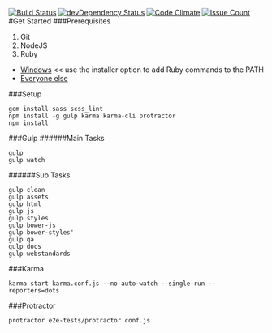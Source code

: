 [![Build Status](https://travis-ci.org/bradyhullopeter/Root.svg?branch=master)](https://travis-ci.org/bradyhullopeter/Root) [![devDependency Status](https://david-dm.org/bradyhullopeter/Root/dev-status.svg)](https://david-dm.org/bradyhullopeter/Root#info=devDependencies) [![Code Climate](https://codeclimate.com/github/bradyhullopeter/Root/badges/gpa.svg)](https://codeclimate.com/github/bradyhullopeter/Root) [![Issue Count](https://codeclimate.com/github/bradyhullopeter/Root/badges/issue_count.svg)](https://codeclimate.com/github/bradyhullopeter/Root)
#Get Started
###Prerequisites
1. Git
2. NodeJS
3. Ruby
  - [Windows](http://rubyinstaller.org/)   << use the installer option to add Ruby commands to the PATH
  - [Everyone else](https://www.ruby-lang.org/en/)

###Setup
```
gem install sass scss_lint
npm install -g gulp karma karma-cli protractor
npm install
```

###Gulp
######Main Tasks
```
gulp
gulp watch
```

######Sub Tasks
```
gulp clean
gulp assets
gulp html
gulp js
gulp styles
gulp bower-js
gulp bower-styles'
gulp qa
gulp docs
gulp webstandards
```

###Karma
```
karma start karma.conf.js --no-auto-watch --single-run --reporters=dots
```

###Protractor
```
protractor e2e-tests/protractor.conf.js
```
